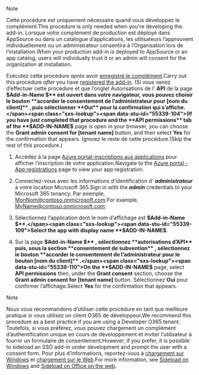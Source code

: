 
> [!NOTE]
> <span data-ttu-id="55339-101">Cette procédure est uniquement nécessaire quand vous développez le complément.</span><span class="sxs-lookup"><span data-stu-id="55339-101">This procedure is only needed when you're developing the add-in.</span></span> <span data-ttu-id="55339-102">Lorsque votre complément de production est déployé dans AppSource ou dans un catalogue d’applications, les utilisateurs l’approuvent individuellement ou un administrateur consentira à l’Organisation lors de l’installation.</span><span class="sxs-lookup"><span data-stu-id="55339-102">When your production add-in is deployed to AppSource or an app catalog, users will individually trust it or an admin will consent for the organization at installation.</span></span>

<span data-ttu-id="55339-103">Exécutez cette procédure *après* avoir [enregistré le complément](../develop/register-sso-add-in-aad-v2.md).</span><span class="sxs-lookup"><span data-stu-id="55339-103">Carry out this procedure *after* you have [registered the add-in](../develop/register-sso-add-in-aad-v2.md).</span></span> <span data-ttu-id="55339-104">(Si vous venez d’effectuer cette procédure et que l’onglet Autorisations de l' **API** de la page **$Add-in-Name $** est ouvert dans votre navigateur, vous pouvez choisir le bouton **accorder le consentement de l’administrateur pour [nom du client]** , puis sélectionner **Oui** pour la confirmation qui s’affiche.</span><span class="sxs-lookup"><span data-stu-id="55339-104">(If you have just completed that procedure and the **API permissions** tab of the **$ADD-IN-NAME$** page is open in your browser, you can choose the **Grant admin consent for [tenant name]** button, and then select **Yes** for the confirmation that appears.</span></span> <span data-ttu-id="55339-105">Ignorez le reste de cette procédure.)</span><span class="sxs-lookup"><span data-stu-id="55339-105">Skip the rest of this procedure.)</span></span>

1. <span data-ttu-id="55339-106">Accédez à la page [Azure portal-inscriptions aux applications](https://go.microsoft.com/fwlink/?linkid=2083908) pour afficher l’inscription de votre application.</span><span class="sxs-lookup"><span data-stu-id="55339-106">Navigate to the [Azure portal - App registrations](https://go.microsoft.com/fwlink/?linkid=2083908) page to view your app registration.</span></span>

1. <span data-ttu-id="55339-107">Connectez-vous avec les informations d’identification d' ***administrateur*** à votre location Microsoft 365.</span><span class="sxs-lookup"><span data-stu-id="55339-107">Sign in with the ***admin*** credentials to your Microsoft 365 tenancy.</span></span> <span data-ttu-id="55339-108">Par exemple, MonNom@contoso.onmicrosoft.com.</span><span class="sxs-lookup"><span data-stu-id="55339-108">For example, MyName@contoso.onmicrosoft.com.</span></span>

1. <span data-ttu-id="55339-109">Sélectionnez l’application dont le nom d’affichage est **$Add-in-Name $**.</span><span class="sxs-lookup"><span data-stu-id="55339-109">Select the app with display name **$ADD-IN-NAME$**.</span></span>

1. <span data-ttu-id="55339-110">Sur la page **$Add-in-Name $** , sélectionnez **autorisations d’API** puis, sous la section **consentement de subvention** , sélectionnez le bouton **accorder le consentement de l’administrateur pour le bouton [nom du client]** .</span><span class="sxs-lookup"><span data-stu-id="55339-110">On the **$ADD-IN-NAME$** page, select **API permissions** then, under the **Grant consent** section, choose the **Grant admin consent for [tenant name]** button.</span></span> <span data-ttu-id="55339-111">Sélectionnez **Oui** pour confirmer l’affichage.</span><span class="sxs-lookup"><span data-stu-id="55339-111">Select **Yes** for the confirmation that appears.</span></span>

> [!NOTE]
> <span data-ttu-id="55339-112">Nous vous recommandons d’utiliser cette procédure en tant que meilleure pratique si vous utilisez un client O365 de développeur.</span><span class="sxs-lookup"><span data-stu-id="55339-112">We recommend this procedure as a best practice if you are using a Developer O365 tenant.</span></span> <span data-ttu-id="55339-113">Toutefois, si vous préférez, vous pouvez chargement un complément d’authentification unique en cours de développement et inviter l’utilisateur à fournir un formulaire de consentement.</span><span class="sxs-lookup"><span data-stu-id="55339-113">However, if you prefer, it is possible to sideload an SSO add-in under development and prompt the user with a consent form.</span></span> <span data-ttu-id="55339-114">Pour plus d’informations, reportez-vous à [chargement sur Windows](../testing/create-a-network-shared-folder-catalog-for-task-pane-and-content-add-ins.md) et [chargement sur le Web](../testing/sideload-office-add-ins-for-testing.md).</span><span class="sxs-lookup"><span data-stu-id="55339-114">For more information, see [Sideload on Windows](../testing/create-a-network-shared-folder-catalog-for-task-pane-and-content-add-ins.md) and [Sideload on Office on the web](../testing/sideload-office-add-ins-for-testing.md).</span></span>
